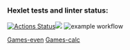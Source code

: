 ### Hexlet tests and linter status:
[![Actions Status](https://github.com/Dmitry996/python-project-lvl1/workflows/hexlet-check/badge.svg)](https://github.com/Dmitry996/python-project-lvl1/actions)<a href="https://codeclimate.com/github/codeclimate/codeclimate/maintainability"><img src="https://api.codeclimate.com/v1/badges/a99a88d28ad37a79dbf6/maintainability" /></a>
![example workflow](https://github.com/Dmitry996/python-project-lvl1/actions/workflows/main.yml/badge.svg)

[Games-even](https://asciinema.org/a/vKyhCrEU1qgTZNg8jehgrg9RT)
[Games-calc](https://asciinema.org/a/ZJmtUaqk2D0mFmpcr8Kc542VQ)
